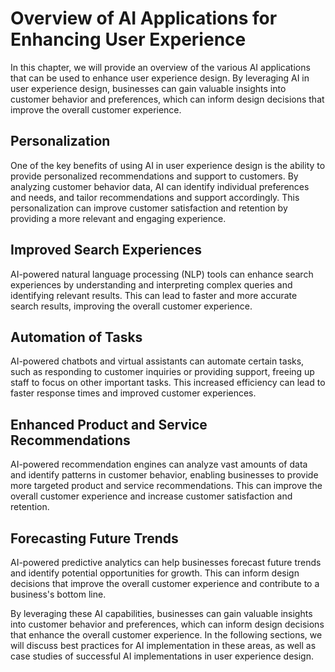 Overview of AI Applications for Enhancing User Experience
===============================================================================================================================

In this chapter, we will provide an overview of the various AI applications that can be used to enhance user experience design. By leveraging AI in user experience design, businesses can gain valuable insights into customer behavior and preferences, which can inform design decisions that improve the overall customer experience.

Personalization
---------------

One of the key benefits of using AI in user experience design is the ability to provide personalized recommendations and support to customers. By analyzing customer behavior data, AI can identify individual preferences and needs, and tailor recommendations and support accordingly. This personalization can improve customer satisfaction and retention by providing a more relevant and engaging experience.

Improved Search Experiences
---------------------------

AI-powered natural language processing (NLP) tools can enhance search experiences by understanding and interpreting complex queries and identifying relevant results. This can lead to faster and more accurate search results, improving the overall customer experience.

Automation of Tasks
-------------------

AI-powered chatbots and virtual assistants can automate certain tasks, such as responding to customer inquiries or providing support, freeing up staff to focus on other important tasks. This increased efficiency can lead to faster response times and improved customer experiences.

Enhanced Product and Service Recommendations
--------------------------------------------

AI-powered recommendation engines can analyze vast amounts of data and identify patterns in customer behavior, enabling businesses to provide more targeted product and service recommendations. This can improve the overall customer experience and increase customer satisfaction and retention.

Forecasting Future Trends
-------------------------

AI-powered predictive analytics can help businesses forecast future trends and identify potential opportunities for growth. This can inform design decisions that improve the overall customer experience and contribute to a business's bottom line.

By leveraging these AI capabilities, businesses can gain valuable insights into customer behavior and preferences, which can inform design decisions that enhance the overall customer experience. In the following sections, we will discuss best practices for AI implementation in these areas, as well as case studies of successful AI implementations in user experience design.
